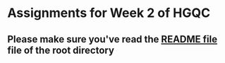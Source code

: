# Assignments for Week 2 of HGQC 
## Please make sure you've read the [README file](https://github.com/MadhavJivrajani/HGQC_Assignment_Repo/blob/master/README.md) file of the root directory
